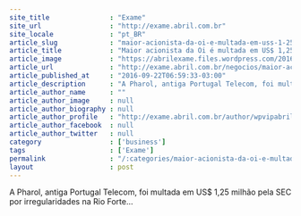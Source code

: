 ```yaml
---
site_title               : "Exame"
site_url                 : "http://exame.abril.com.br"
site_locale              : "pt_BR"
article_slug             : "maior-acionista-da-oi-e-multada-em-uss-1-25-mi-nos-eua"
article_title            : "Maior acionista da Oi é multada em US$ 1,25 mi nos EUA"
article_image            : "https://abrilexame.files.wordpress.com/2016/09/size_960_16_9_sede-pt20.jpg?quality=70&strip=all&w=960"
article_url              : "http://exame.abril.com.br/negocios/maior-acionista-da-oi-e-multada-em-us-1-25-mi-nos-eua/"
article_published_at     : "2016-09-22T06:59:33-03:00"
article_description      : "A Pharol, antiga Portugal Telecom, foi multada em US$ 1,25 milhão pela SEC por irregularidades na Rio Forte..."
article_author_name      : ""
article_author_image     : null
article_author_biography : null
article_author_profile   : "http://exame.abril.com.br/author/wpvipabril/"
article_author_facebook  : null
article_author_twitter   : null
category                 : ['business']
tags                     : ['Exame']
permalink                : "/:categories/maior-acionista-da-oi-e-multada-em-uss-1-25-mi-nos-eua/"
layout                   : post
---
```


A Pharol, antiga Portugal Telecom, foi multada em US$ 1,25 milhão pela SEC por irregularidades na Rio Forte...

